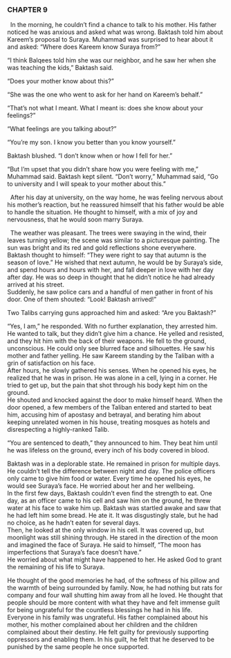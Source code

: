 ### CHAPTER 9

` `In the morning, he couldn’t find a chance to talk to his mother. His father noticed he was anxious and asked what was wrong. Baktash told him about Kareem’s proposal to Suraya. Muhammad was surprised to hear about it and asked: “Where does Kareem know Suraya from?” 

“I think Balqees told him she was our neighbor, and he saw her when she was teaching the kids,” Baktash said.

“Does your mother know about this?”

“She was the one who went to ask for her hand on Kareem’s behalf.”

“That’s not what I meant. What I meant is: does she know about your feelings?”

“What feelings are you talking about?”

“You’re my son. I know you better than you know yourself.” 

Baktash blushed. “I don’t know when or how I fell for her.”

“But I’m upset that you didn’t share how you were feeling with me,” Muhammad said. Baktash kept silent. “Don’t worry,” Muhammad said, “Go to university and I will speak to your mother about this.”

` `After his day at university, on the way home, he was feeling nervous about his mother’s reaction, but he reassured himself that his father would be able to handle the situation. He thought to himself, with a mix of joy and nervousness, that he would soon marry Suraya. 

` `The weather was pleasant. The trees were swaying in the wind, their leaves turning yellow; the scene was similar to a picturesque painting. The sun was bright and its red and gold reflections shone everywhere.   
Baktash thought to himself: “They were right to say that autumn is the season of love.” He wished that next autumn, he would be by Suraya’s side, and spend hours and hours with her, and fall deeper in love with her day after day. He was so deep in thought that he didn’t notice he had already arrived at his street.  
Suddenly, he saw police cars and a handful of men gather in front of his door. One of them shouted: “Look! Baktash arrived!” 

Two Talibs carrying guns approached him and asked: “Are you Baktash?”

“Yes, I am,” he responded. With no further explanation, they arrested him. He wanted to talk, but they didn’t give him a chance. He yelled and resisted, and they hit him with the back of their weapons. He fell to the ground, unconscious. He could only see blurred face and silhouettes. He saw his mother and father yelling. He saw Kareem standing by the Taliban with a grin of satisfaction on his face.   
After hours, he slowly gathered his senses. When he opened his eyes, he realized that he was in prison. He was alone in a cell, lying in a corner. He tried to get up, but the pain that shot through his body kept him on the ground.   
He shouted and knocked against the door to make himself heard. When the door opened, a few members of the Taliban entered and started to beat him, accusing him of apostasy and betrayal, and berating him about keeping unrelated women in his house, treating mosques as hotels and disrespecting a highly-ranked Talib. 

“You are sentenced to death,” they announced to him. They beat him until he was lifeless on the ground, every inch of his body covered in blood.

Baktash was in a deplorable state. He remained in prison for multiple days. He couldn’t tell the difference between night and day. The police officers only came to give him food or water. Every time he opened his eyes, he would see Suraya’s face. He worried about her and her wellbeing.  
In the first few days, Baktash couldn’t even find the strength to eat. One day, as an officer came to his cell and saw him on the ground, he threw water at his face to wake him up. Baktash was startled awake and saw that he had left him some bread. He ate it. It was disgustingly stale, but he had no choice, as he hadn’t eaten for several days.   
Then, he looked at the only window in his cell. It was covered up, but moonlight was still shining through. He stared in the direction of the moon and imagined the face of Suraya. He said to himself, “The moon has imperfections that Suraya’s face doesn’t have.”   
He worried about what might have happened to her. He asked God to grant the remaining of his life to Suraya. 

He thought of the good memories he had, of the softness of his pillow and the warmth of being surrounded by family. Now, he had nothing but rats for company and four wall shutting him away from all he loved. He thought that people should be more content with what they have and felt immense guilt for being ungrateful for the countless blessings he had in his life.  
Everyone in his family was ungrateful. His father complained about his mother, his mother complained about her children and the children complained about their destiny. He felt guilty for previously supporting oppressors and enabling them. In his guilt, he felt that he deserved to be punished by the same people he once supported.